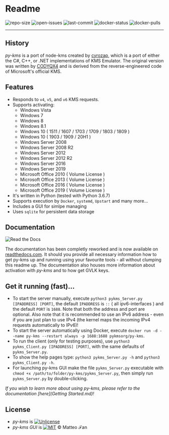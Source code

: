 # Readme
![repo-size](https://img.shields.io/github/repo-size/SystemRage/py-kms)
![open-issues](https://img.shields.io/github/issues/SystemRage/py-kms)
![last-commit](https://img.shields.io/github/last-commit/SystemRage/py-kms/master)
![docker-status](https://img.shields.io/docker/cloud/build/pykmsorg/py-kms)
![docker-pulls](https://img.shields.io/docker/pulls/pykmsorg/py-kms)
***

## History
_py-kms_ is a port of node-kms created by [cyrozap](http://forums.mydigitallife.info/members/183074-markedsword), which is a port of either the C#, C++, or .NET implementations of KMS Emulator. The original version was written by [CODYQX4](http://forums.mydigitallife.info/members/89933-CODYQX4) and is derived from the reverse-engineered code of Microsoft's official KMS.

## Features
- Responds to `v4`, `v5`, and `v6` KMS requests.
- Supports activating:
	- Windows Vista 
	- Windows 7 
	- Windows 8
	- Windows 8.1
	- Windows 10 ( 1511 / 1607 / 1703 / 1709 / 1803 / 1809 )
    - Windows 10 ( 1903 / 1909 / 20H1 )
	- Windows Server 2008
	- Windows Server 2008 R2
	- Windows Server 2012
	- Windows Server 2012 R2
	- Windows Server 2016
	- Windows Server 2019
	- Microsoft Office 2010 ( Volume License )
	- Microsoft Office 2013 ( Volume License )
	- Microsoft Office 2016 ( Volume License )
	- Microsoft Office 2019 ( Volume License )
- It's written in Python (tested with Python 3.6.7)
- Supports execution by `Docker`, `systemd`, `Upstart` and many more...
- Includes a GUI for simlpe managing
- Uses `sqlite` for persistent data storage

## Documentation
![Read the Docs](https://img.shields.io/readthedocs/py-kms-demo)

The documentation has been completly reworked and is now available on [readthedocs.com](https://py-kms-demo.readthedocs.io/en/readthedocs/Usage.html#start-parameters). It should you provide all necessary information how to get py-kms up
and running using your favourite tools - all without clumping this readme up. The documentation also houses more information about activation with _py-kms_ and to how get GVLK keys.
       
## Get it running (fast)...
- To start the server manually, execute `python3 pykms_Server.py [IPADDRESS] [PORT]`, the default `IPADDRESS` is `::` ( all ipv6-interfaces ) and the default `PORT` is `1688`. Note that both the address and port are optional.
    Also note that it is recommended to use an IPv6 address - even if you are just plan to use IPv4 (the kernel maps the incoming IPv4 requests automatically to IPv6)!
- To start the server automatically using Docker, execute `docker run -d --name py-kms --restart always -p 1688:1688 pykmsorg/py-kms`.
- To run the client (only for testing purposes), use `python3 pykms_Client.py [IPADDRESS] [PORT]`, with the same defaults of `pykms_Server.py`.
- To show the help pages type: `python3 pykms_Server.py -h` and `python3 pykms_Client.py -h`.
- For launching py-kms GUI make the file `pykms_Server.py` executable with `chmod +x /path/to/folder/py-kms/pykms_Server.py`, then simply run `pykms_Server.py` by double-clicking.

_If you wish to learn more about using py-kms, please refer to the documentation [here](Getting Started.md)!_

## License
   - _py-kms_ is [![Unlicense](https://img.shields.io/badge/license-unlicense-lightgray.svg)](https://github.com/SystemRage/py-kms/blob/master/LICENSE)
   - _py-kms GUI_ is [![MIT](https://img.shields.io/badge/License-MIT-yellow.svg)](https://github.com/SystemRage/py-kms/blob/master/LICENSE.gui.md) © Matteo ℱan
